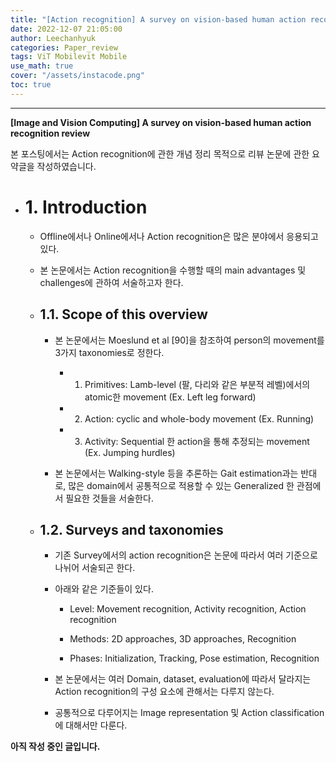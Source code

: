 ```yaml
---
title: "[Action recognition] A survey on vision-based human action recognition"
date: 2022-12-07 21:05:00
author: Leechanhyuk
categories: Paper_review
tags: ViT Mobilevit Mobile
use_math: true
cover: "/assets/instacode.png"
toc: true
---
```


* * *

**[Image and Vision Computing] A survey on vision-based human action recognition review**

본 포스팅에서는 Action recognition에 관한 개념 정리 목적으로 리뷰 논문에 관한 요약글을 작성하였습니다.

- # 1. Introduction

  - Offline에서나 Online에서나 Action recognition은 많은 분야에서 응용되고 있다.

  - 본 논문에서는 Action recognition을 수행할 때의 main advantages 및 challenges에 관하여 서술하고자 한다.

  - ## 1.1. Scope of this overview

    - 본 논문에서는 Moeslund et al [90]을 참조하여 person의 movement를 3가지 taxonomies로 정한다.

      - 1. Primitives: Lamb-level (팔, 다리와 같은 부분적 레벨)에서의 atomic한 movement (Ex. Left leg forward)

      - 2. Action: cyclic and whole-body movement (Ex. Running)

      - 3. Activity: Sequential 한 action을 통해 추정되는 movement (Ex. Jumping hurdles)

    - 본 논문에서는 Walking-style 등을 추론하는 Gait estimation과는 반대로, 많은 domain에서 공통적으로 적용할 수 있는 Generalized 한 관점에서 필요한 것들을 서술한다.
  
  - ## 1.2. Surveys and taxonomies

    - 기존 Survey에서의 action recognition은 논문에 따라서 여러 기준으로 나뉘어 서술되곤 한다.

    - 아래와 같은 기준들이 있다.

      - Level: Movement recognition, Activity recognition, Action recognition

      - Methods: 2D approaches, 3D approaches, Recognition

      - Phases: Initialization, Tracking, Pose estimation, Recognition

    - 본 논문에서는 여러 Domain, dataset, evaluation에 따라서 달라지는 Action recognition의 구성 요소에 관해서는 다루지 않는다.

    - 공통적으로 다루어지는 Image representation 및 Action classification에 대해서만 다룬다.

**아직 작성 중인 글입니다.**

